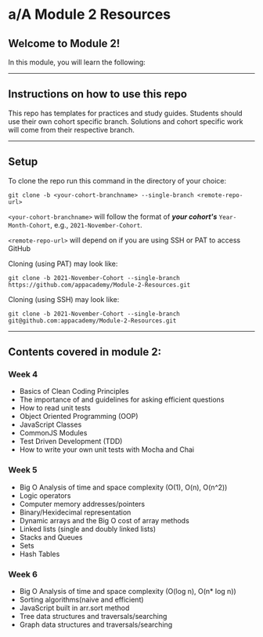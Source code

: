 # a/A Module 2 Resources

## Welcome to Module 2!

In this module, you will learn the following:

---

## Instructions on how to use this repo

This repo has templates for practices and study guides. Students should use their own cohort specific branch. Solutions and cohort specific work will come from their respective branch.


---

## Setup

To clone the repo run this command in the directory of your choice:

    git clone -b <your-cohort-branchname> --single-branch <remote-repo-url>

`<your-cohort-branchname>` will follow the format of ___your cohort's___ `Year-Month-Cohort`, e.g., `2021-November-Cohort`.

`<remote-repo-url>` will depend on if you are using SSH or PAT to access GitHub

Cloning (using PAT) may look like:

    git clone -b 2021-November-Cohort --single-branch https://github.com/appacademy/Module-2-Resources.git

Cloning (using SSH) may look like:

    git clone -b 2021-November-Cohort --single-branch git@github.com:appacademy/Module-2-Resources.git

---

## Contents covered in module 2:

### Week 4

- Basics of Clean Coding Principles
- The importance of and guidelines for asking efficient questions
- How to read unit tests
- Object Oriented Programming (OOP)
- JavaScript Classes
- CommonJS Modules
- Test Driven Development (TDD)
- How to write your own unit tests with Mocha and Chai

### Week 5

- Big O Analysis of time and space complexity (O(1), O(n), O(n^2))
- Logic operators
- Computer memory addresses/pointers
- Binary/Hexidecimal representation
- Dynamic arrays and the Big O cost of array methods
- Linked lists (single and doubly linked lists)
- Stacks and Queues
- Sets
- Hash Tables

### Week 6

- Big O Analysis of time and space complexity (O(log n), O(n* log n))
- Sorting algorithms(naive and efficient)
- JavaScript built in arr.sort method
- Tree data structures and traversals/searching
- Graph data structures and traversals/searching
